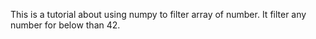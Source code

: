 This is a tutorial about using numpy to filter array of number.
It filter any number for below than 42.